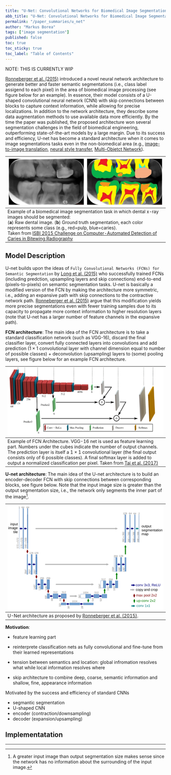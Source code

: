 ```yaml
---
title: "U-Net: Convolutional Networks for Biomedical Image Segmentation"
abb_title: "U-Net: Convolutional Networks for Biomedical Image Segmentation"
permalink: "/paper_summaries/u_net"
author: "Markus Borea"
tags: ["image segmentation"]
published: false 
toc: true
toc_sticky: true
toc_label: "Table of Contents"
---
```


NOTE: THIS IS CURRENTLY WIP

[Ronneberger et al. (2015)](https://arxiv.org/abs/1505.04597)
introduced a novel neural network architecture to generate better and
faster semantic segmentations (i.e., class label assigend to each
pixel) in the area of biomedical image processing (see figure below
for an example). In essence, their model consists of a U-shaped
convolutional neural network (CNN) with skip connections between
blocks to capture context information, while allowing for precise
localizations. In addition to the network architecture, they describe
some data augmentation methods to use available data more
efficiently. By the time the paper was published, the proposed
architecture won several segmentation challenges in the field of
biomedical engineering, outperforming state-of-the-art models by a large
margin. Due to its success and efficiency, U-net has become a
standard architecture when it comes to image segmentations tasks even
in the non-biomedical area (e.g., [image-to-image
translation](https://arxiv.org/abs/1611.07004), [neural style
transfer](https://arxiv.org/abs/1706.03319), [Multi-Objetct
Network](https://arxiv.org/abs/1901.11390)).

| ![Semantic Segmentation Example](/assets/img/05_Unet/semantic_segmentation.png "Semantic Segmentation Example") |
| :--  |
| Example of a biomedical image segmentation task in which dental x-ray images should be segmented: <br> (**a**) Raw dental image. (**b**) Ground truth segmentation, each color represents some class (e.g., red=pulp, blue=caries). <br>Taken from [ISBI 2015 Challenge on Computer-Automated Detection of Caries in Bitewing Radiography](http://www-o.ntust.edu.tw/~cweiwang/ISBI2015/challenge2/index.html) |

## Model Description

U-net builds upon the ideas of `Fully Convolutional Networks (FCNs) for Semantic
Segmentation` by [Long et al. (2015)](https://arxiv.org/abs/1411.4038) who
successfully trained FCNs (including predction, upsampling layers
and skip connections) end-to-end (pixels-to-pixels) on semantic
segmentation tasks. U-net is basically a modified version of the FCN
by making the architecture more symmetric, i.e., adding an expansive
path with skip connections to the contractive network path.
[Ronneberger et al. (2015)](https://arxiv.org/abs/1505.04597) argue
that this modification yields more precise segmentations even with
fewer training samples due to its capacity to propagate more context
information to higher resolution layers (note that U-net has a larger
number of feature channels in the expansive path).

**FCN architecture**: The main idea of the FCN architecture is to take
a standard classification network (such as VGG-16), discard the final
classifier layer, convert fully connected layers into convolutions and
add prediction ($1 \times 1$ convolutional layer with channel
dimension equal to number of possible classes) + deconvolution
(upsampling) layers to (some) pooling layers, see figure below for an
example FCN architecture. 

| ![Example FCN Architecture](/assets/img/05_Unet/FCN_example.png "Example FCN Architecture") |
| :--  |
| Example of FCN Architecture. VGG-16 net is used as feature learning part. Numbers under the cubes indicate the number of output channels. The prediction layer is itself a $1 \times 1$ convolutional layer (the final output consists only of 6 possible classes). A final softmax layer is added to output a normalized classification per pixel. Taken from [Tai et al. (2017)](https://arxiv.org/abs/1610.01732) |

**U-net architecture**: The main idea of the U-net architecture is to 
build an encoder-decoder FCN with skip connections between
corresponding blocks, see figure below. Note that the input image size is
greater than the output segmentation size, i.e., the network only segments
the inner part of the image[^1].

[^1]: A greater input image than output segmentation size makes sense since
    the network has no information about the surrounding of the input image.


| ![U-Net Architecture](/assets/img/05_Unet/u_net_architecture.png "U-Net Architecture") |
| :--  |
| U-Net architecture as proposed by [Ronneberger et al. (2015)](https://arxiv.org/abs/1505.04597).  |

**Motivation**:
- feature learning part

- reinterprete classification nets as fully convolutional and
  fine-tune from their learned representations

- tension between semantics and location: global infromation resolves
  what while local information resolves where
- skip architecture to combine deep, coarse, semantic information and
  shallow, fine, appearance information

Motivated by the success and efficiency of standard CNNs

- segmantic segmentation
- U-shaped CNN
- encoder (contraction/downsampling)
- decoder (expansion/upsampling)


 
## Implementatation


-----------------------------------------------------------------------------------------------
